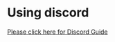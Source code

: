 # Using discord

[Please click here for Discord Guide](https://docs.google.com/document/d/1d8WByqS62LeoHgqY65Zy1TVbO4HG9BRdDgWg81jeaQY/edit)